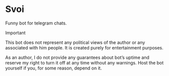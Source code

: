# Svoi

Funny bot for telegram chats.

> [!IMPORTANT]
> This bot does not represent any political views of the author or any associated with him people. It is created purely for entertainment purposes.
>
> As an author, I do not provide any guarantees about bot’s uptime and reserve my right to turn it off at any time without any warnings. Host the bot yourself if you, for some reason, depend on it.
